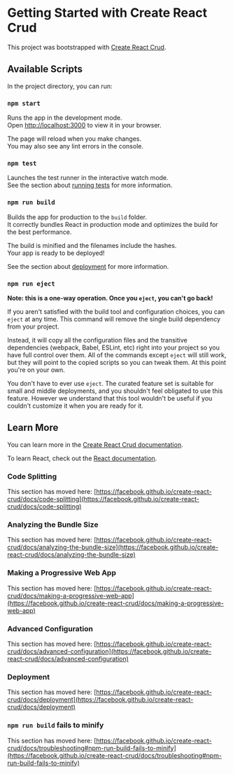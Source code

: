 # Getting Started with Create React Crud

This project was bootstrapped with [Create React Crud](https://github.com/facebook/create-react-crud).

## Available Scripts

In the project directory, you can run:

### `npm start`

Runs the app in the development mode.\
Open [http://localhost:3000](http://localhost:3000) to view it in your browser.

The page will reload when you make changes.\
You may also see any lint errors in the console.

### `npm test`

Launches the test runner in the interactive watch mode.\
See the section about [running tests](https://facebook.github.io/create-react-crud/docs/running-tests) for more information.

### `npm run build`

Builds the app for production to the `build` folder.\
It correctly bundles React in production mode and optimizes the build for the best performance.

The build is minified and the filenames include the hashes.\
Your app is ready to be deployed!

See the section about [deployment](https://facebook.github.io/create-react-crud/docs/deployment) for more information.

### `npm run eject`

**Note: this is a one-way operation. Once you `eject`, you can't go back!**

If you aren't satisfied with the build tool and configuration choices, you can `eject` at any time. This command will remove the single build dependency from your project.

Instead, it will copy all the configuration files and the transitive dependencies (webpack, Babel, ESLint, etc) right into your project so you have full control over them. All of the commands except `eject` will still work, but they will point to the copied scripts so you can tweak them. At this point you're on your own.

You don't have to ever use `eject`. The curated feature set is suitable for small and middle deployments, and you shouldn't feel obligated to use this feature. However we understand that this tool wouldn't be useful if you couldn't customize it when you are ready for it.

## Learn More

You can learn more in the [Create React Crud documentation](https://facebook.github.io/create-react-crud/docs/getting-started).

To learn React, check out the [React documentation](https://reactjs.org/).

### Code Splitting

This section has moved here: [https://facebook.github.io/create-react-crud/docs/code-splitting](https://facebook.github.io/create-react-crud/docs/code-splitting)

### Analyzing the Bundle Size

This section has moved here: [https://facebook.github.io/create-react-crud/docs/analyzing-the-bundle-size](https://facebook.github.io/create-react-crud/docs/analyzing-the-bundle-size)

### Making a Progressive Web App

This section has moved here: [https://facebook.github.io/create-react-crud/docs/making-a-progressive-web-app](https://facebook.github.io/create-react-crud/docs/making-a-progressive-web-app)

### Advanced Configuration

This section has moved here: [https://facebook.github.io/create-react-crud/docs/advanced-configuration](https://facebook.github.io/create-react-crud/docs/advanced-configuration)

### Deployment

This section has moved here: [https://facebook.github.io/create-react-crud/docs/deployment](https://facebook.github.io/create-react-crud/docs/deployment)

### `npm run build` fails to minify

This section has moved here: [https://facebook.github.io/create-react-crud/docs/troubleshooting#npm-run-build-fails-to-minify](https://facebook.github.io/create-react-crud/docs/troubleshooting#npm-run-build-fails-to-minify)
